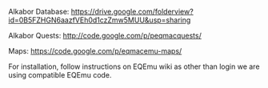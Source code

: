 Alkabor Database: https://drive.google.com/folderview?id=0B5FZHGN6aazfVEh0d1czZmw5MUU&usp=sharing

Alkabor Quests: http://code.google.com/p/peqmacquests/

Maps: https://code.google.com/p/eqmacemu-maps/

For installation, follow instructions on EQEmu wiki as other than login we are using compatible EQEmu code. 

